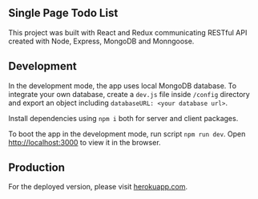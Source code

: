 ## Single Page Todo List

This project was built with React and Redux communicating RESTful API created with Node, Express, MongoDB and Monngoose.

## Development

In the development mode, the app uses local MongoDB database. To integrate your own database, create a `dev.js` file inside `/config` directory and export an object including `databaseURL: <your database url>`.

Install dependencies using `npm i` both for server and client packages.

To boot the app in the development mode, run script `npm run dev`.
Open [http://localhost:3000](http://localhost:3000) to view it in the browser.

## Production

For the deployed version, please visit [herokuapp.com](https://fullstack-single-page-todo-app.herokuapp.com/).
